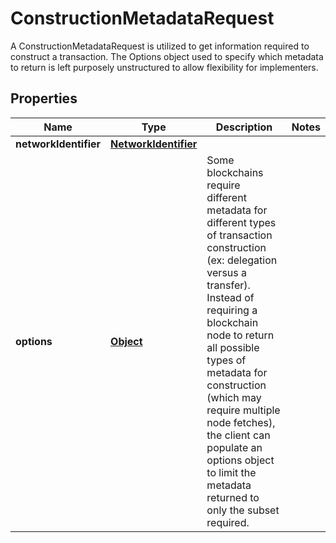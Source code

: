 

# ConstructionMetadataRequest

A ConstructionMetadataRequest is utilized to get information required to construct a transaction. The Options object used to specify which metadata to return is left purposely unstructured to allow flexibility for implementers.
## Properties

Name | Type | Description | Notes
------------ | ------------- | ------------- | -------------
**networkIdentifier** | [**NetworkIdentifier**](NetworkIdentifier.md) |  | 
**options** | [**Object**](.md) | Some blockchains require different metadata for different types of transaction construction (ex: delegation versus a transfer). Instead of requiring a blockchain node to return all possible types of metadata for construction (which may require multiple node fetches), the client can populate an options object to limit the metadata returned to only the subset required. | 



